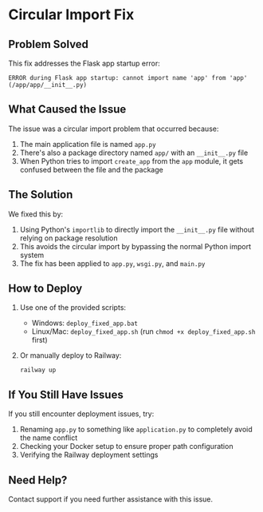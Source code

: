 # Circular Import Fix

## Problem Solved

This fix addresses the Flask app startup error:

```
ERROR during Flask app startup: cannot import name 'app' from 'app' (/app/app/__init__.py)
```

## What Caused the Issue

The issue was a circular import problem that occurred because:

1. The main application file is named `app.py`
2. There's also a package directory named `app/` with an `__init__.py` file
3. When Python tries to import `create_app` from the `app` module, it gets confused between the file and the package

## The Solution

We fixed this by:

1. Using Python's `importlib` to directly import the `__init__.py` file without relying on package resolution
2. This avoids the circular import by bypassing the normal Python import system
3. The fix has been applied to `app.py`, `wsgi.py`, and `main.py`

## How to Deploy

1. Use one of the provided scripts:
   - Windows: `deploy_fixed_app.bat`
   - Linux/Mac: `deploy_fixed_app.sh` (run `chmod +x deploy_fixed_app.sh` first)

2. Or manually deploy to Railway:
   ```
   railway up
   ```

## If You Still Have Issues

If you still encounter deployment issues, try:

1. Renaming `app.py` to something like `application.py` to completely avoid the name conflict
2. Checking your Docker setup to ensure proper path configuration
3. Verifying the Railway deployment settings

## Need Help?

Contact support if you need further assistance with this issue.
